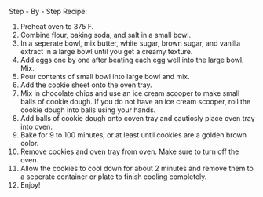Step - By - Step Recipe:

1. Preheat oven to 375 F.
2. Combine flour, baking soda, and salt in a small bowl.
3. In a seperate bowl, mix butter, white sugar, brown sugar, and vanilla extract in a large bowl until you get a creamy texture.
4. Add eggs one by one after beating each egg well into the large bowl. Mix.
5. Pour contents of small bowl into large bowl and mix.
6. Add the cookie sheet onto the oven tray.
7. Mix in chocolate chips and use an ice cream scooper to make small balls of cookie dough. If you do not have an ice cream scooper, roll the cookie dough into balls using your hands.
8. Add balls of cookie dough onto coven tray and cautiosly place oven tray into oven.
9. Bake for 9 to 100 minutes, or at least until cookies are a golden brown color.
10. Remove cookies and oven tray from oven. Make sure to turn off the oven.
11. Allow the cookies to cool down for about 2 minutes and remove them to a seperate container or plate to finish cooling completely.
12. Enjoy!